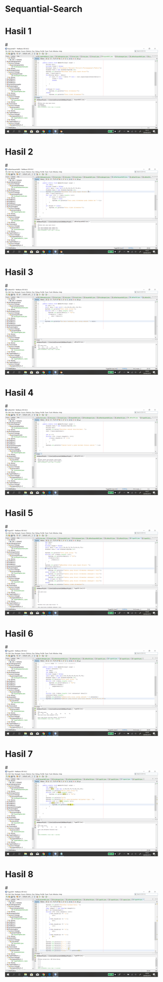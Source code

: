 # Sequantial-Search
# Hasil 1
#![AltText](https://github.com/najmi10/Sequantial-Search/blob/master/Latss1.png "Hasil Satu")
# Hasil 2
#![AltText](https://github.com/najmi10/Sequantial-Search/blob/master/Latss2.png "Hasil Dua")
# Hasil 3
#![AltText](https://github.com/najmi10/Sequantial-Search/blob/master/Latss3.png "Hasil Tiga")
# Hasil 4
#![AltText](https://github.com/najmi10/Sequantial-Search/blob/master/Latss4.png "Hasil Empat")
# Hasil 5
#![AltText](https://github.com/najmi10/Sequantial-Search/blob/master/TugasSS1.png "Hasil Lima")
# Hasil 6
#![AltText](https://github.com/najmi10/Sequantial-Search/blob/master/TugasSS2.png "Hasil Enam")
# Hasil 7
#![AltText](https://github.com/najmi10/Sequantial-Search/blob/master/TugasSS3.png "Hasil Tujuh")
# Hasil 8
#![AltText](https://github.com/najmi10/Sequantial-Search/blob/master/TugasSS4.png "Hasil Delapan")

